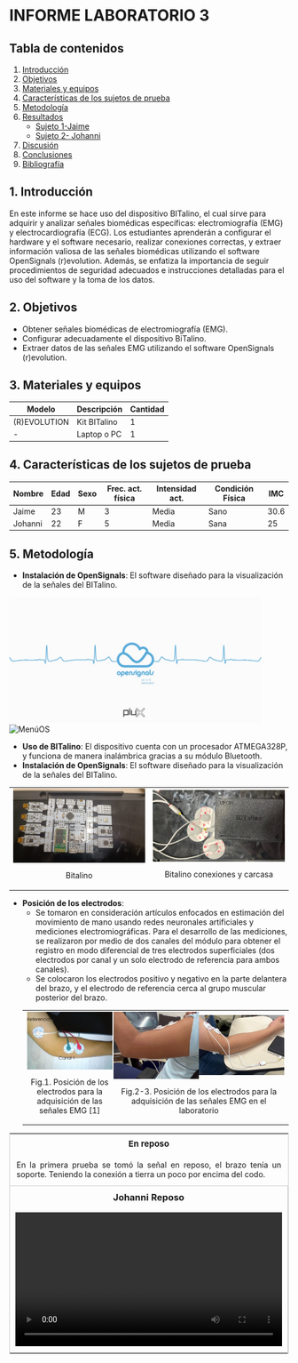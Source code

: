 # INFORME LABORATORIO 3

## Tabla de contenidos

1. [Introducción](#1-introducción)
2. [Objetivos](#2-objetivos)
3. [Materiales y equipos](#3-materiales-y-equipos)
4. [Características de los sujetos de prueba](#4-características-de-los-sujetos-de-prueba)
5. [Metodología](#5-metodología)
6. [Resultados](#6-resultados)
   - [Sujeto 1-Jaime](#sujeto-1-jaime)
   - [Sujeto 2- Johanni](#sujeto-2--johanni)
7. [Discusión](#7-discusión)
8. [Conclusiones](#8-conclusiones)
9. [Bibliografía](#9-bibliografía)

## 1. Introducción

En este informe se hace uso del dispositivo BITalino, el cual sirve para adquirir y analizar señales biomédicas específicas: electromiografía (EMG) y electrocardiografía (ECG). Los estudiantes aprenderán a configurar el hardware y el software necesario, realizar conexiones correctas, y extraer información valiosa de las señales biomédicas utilizando el software OpenSignals (r)evolution. Además, se enfatiza la importancia de seguir procedimientos de seguridad adecuados e instrucciones detalladas para el uso del software y la toma de los datos.

## 2. Objetivos

- Obtener señales biomédicas de electromiografía (EMG).
- Configurar adecuadamente el dispositivo BiTalino.
- Extraer datos de las señales EMG utilizando el software OpenSignals (r)evolution.

## 3. Materiales y equipos

|   Modelo      | Descripción   | Cantidad |
|---------------|---------------|----------|
| (R)EVOLUTION  | Kit BITalino  | 1        |
|       -       | Laptop o PC   | 1        |

## 4. Características de los sujetos de prueba

| Nombre  | Edad | Sexo | Frec. act. física | Intensidad act. | Condición Física | IMC  |
|---------|------|------|-------------------|-----------------|------------------|------|
| Jaime   | 23   | M    | 3                 | Media           | Sano             | 30.6 |
| Johanni | 22   | F    | 5                 | Media           | Sana             | 25   |

## 5. Metodología

- **Instalación de OpenSignals**: El software diseñado para la visualización de la señales del BITalino.

<img src="videos_imagenes/Opensignals.jpeg" alt="Opensignals" style="width:455px;">  <img src="videos_imagenes/MenúOS.jpeg" alt="MenúOS" style="width:430px;">

- **Uso de BITalino**: El dispositivo cuenta con un procesador ATMEGA328P, y funciona de manera inalámbrica gracias a su módulo Bluetooth.
- **Instalación de OpenSignals**: El software diseñado para la visualización de la señales del BITalino.




<table style="width:100%">
  <tr>
    <!-- Columna para la primera imagen -->
    <td style="width:50%">
      <img src="videos_imagenes/bitalino1.jpeg" alt="Bitalino 1" style="width:100%; display:block; margin:auto;">
      <p style="text-align:center;">Bitalino</p>
    </td>
    <!-- Columna para la segunda imagen -->
    <td style="width:50%">
      <img src="videos_imagenes/bitalino2.jpeg" alt="Bitalino 2" style="width:100%; display:block; margin:auto;">
      <p style="text-align:center;">Bitalino conexiones y carcasa</p>
    </td>
  </tr>
</table>

- **Posición de los electrodos**:
  - Se tomaron en consideración artículos enfocados en estimación del movimiento de mano usando redes neuronales artificiales y mediciones electromiográficas. Para el desarrollo de las mediciones, se realizaron por medio de dos canales del módulo para obtener el registro en modo diferencial de tres electrodos superficiales (dos electrodos por canal y un solo electrodo de referencia para ambos canales).
  - Se colocaron los electrodos positivo y negativo en la parte delantera del brazo, y el electrodo de referencia cerca al grupo muscular posterior del brazo.
  <table style="width:100%">
      <tr>
        <td style="width:100%; vertical-align:top;">
          <div style="display:flex; justify-content:space-around; align-items:center;">
            <div style="width:33%; text-align:center;">
              <img src="videos_imagenes/fig.1.jpeg" alt="Figura 1" style="width:100%; display:block; margin:auto;">
              <p>Fig.1. Posición de los electrodos para la adquisición de las señales EMG [1]</p>
            </div>
            <div style="width:66%; text-align:center;">
              <div style="display:flex; justify-content:space-around; width:100%;">
                <img src="videos_imagenes/fig2.jpeg" alt="Figura 2" style="width:50%; display:block; margin:auto;">
                <img src="videos_imagenes/fig3.jpeg" alt="Figura 3" style="width:50%; display:block; margin:auto;">
              </div>
              <p>Fig.2-3. Posición de los electrodos para la adquisición de las señales EMG en el laboratorio</p>
            </div>
          </div>
        </td>
      </tr>
    </table>

<table style="width:100%; border-collapse: collapse; border: 1px solid #ccc;">
  <tr>
    <th colspan="2" style="text-align:center; padding: 8px; font-size: 15px;">En reposo</th>
  </tr>
  <tr>
    <td colspan="2" style="padding: 12px; border-bottom: 1px solid #ccc; text-align: justify;">
      En la primera prueba se tomó la señal en reposo, el brazo tenía un soporte. Teniendo la conexión a tierra un poco por encima del codo.
    </td>
  </tr>
  <tr>
    <td style="width:50%; vertical-align:top; text-align:center; padding: 10px; border-right: 1px solid #ccc;">
      <h3 style="margin-top: 0;">Johanni Reposo</h3>
      <video width="100%" controls>
        <iframe width="10%" height="auto"  src="https://youtu.be/L0g9XQ-Uvy4" type="video/mp4">
      </video>
    </td>
    <td style="width:50%; vertical-align:top; text-align:center; padding: 10px;">
      <h3 style="margin-top: 0;">Jaime Reposo</h3>
      <video width="100%" controls>
        <source src="videos_imagenes/jaimereposo.mp4" type="video/mp4">
        Tu navegador no soporta videos HTML5.
      </video>
    </td>
  </tr>
</table>

<table style="width:100%; border-collapse: collapse; border: 1px solid #ccc;">
  <tr>
    <th colspan="2" style="text-align:center; padding: 8px; font-size: 15px;">En extensión</th>
  </tr>
  <tr>
    <td colspan="2" style="padding: 12px; border-bottom: 1px solid #ccc; text-align: justify;">
      La segunda prueba se realizó haciendo una extensión de codo. El brazo se encontraba suspendido en el aire.
    </td>
  </tr>
  <tr>
    <td style="width:50%; vertical-align:top; text-align:center; padding: 10px; border-right: 1px solid #ccc;">
      <h4 style="margin-top: 0;">Johanni Extensión</h4>
      <video width="100%" controls>
        <source src="videos_imagenes/johanniextension.mp4" type="video/mp4">
        Tu navegador no soporta videos HTML5.
      </video>
    </td>
    <td style="width:50%; vertical-align:top; text-align:center; padding: 10px;">
      <h4 style="margin-top: 0;">Jaime Extensión</h4>
      <video width="100%" controls>
        <source src="videos_imagenes/jaimeextension.mp4" type="video/mp4">
        Tu navegador no soporta videos HTML5.
      </video>
    </td>
  </tr>
</table>

 <table style="width:100%; border-collapse: collapse; border: 1px solid #ccc;">
  <tr>
    <th colspan="2" style="text-align:center; padding: 8px; font-size: 15px;">En flexión</th>
  </tr>
  <tr>
    <td colspan="2" style="padding: 12px; border-bottom: 1px solid #ccc; text-align: justify;">
      En la tercera prueba se tomó la señal haciendo una flexión del bíceps, teniendo la conexión tierra a la altura un poco por encima del codo.
    </td>
  </tr>
  <tr>
    <td style="width:50%; vertical-align:top; text-align:center; padding: 10px; border-right: 1px solid #ccc;">
      <h4 style="margin-top: 0;">Johanni Flexión</h4>
      <video width="100%" controls>
        <source src="videos_imagenes/johanniflexion.mp4" type="video/mp4">
        Tu navegador no soporta videos HTML5.
      </video>
    </td>
    <td style="width:50%; vertical-align:top; text-align:center; padding: 10px;">
      <h4 style="margin-top: 0;">Jaime Flexión</h4>
      <video width="100%" controls>
        <source src="videos_imagenes/jaimeflexion.mp4" type="video/mp4">
        Tu navegador no soporta videos HTML5.
      </video>
    </td>
  </tr>
</table>

<table style="width:100%; border-collapse: collapse; border: 1px solid #ccc;">
  <tr>
    <th colspan="2" style="text-align:center; padding: 8px; font-size: 15px;">En oposición</th>
  </tr>
  <tr>
    <td colspan="2" style="padding: 12px; border-bottom: 1px solid #ccc; text-align: justify;">
      En la cuarta prueba se tomó la señal del brazo haciendo oposición a una fuerza (en este caso, pusimos una oposición aplicando fuerza al brazo del compañero de prueba).
    </td>
  </tr>
  <tr>
    <td style="width:50%; vertical-align:top; text-align:center; padding: 10px; border-right: 1px solid #ccc;">
      <h4 style="margin-top: 0;">Johanni Oposición</h4>
      <video width="100%" controls>
        <source src="videos_imagenes/johanniflexionoppo.mp4" type="video/mp4">
        Tu navegador no soporta videos HTML5.
      </video>
    </td>
    <td style="width:50%; vertical-align:top; text-align:center; padding: 10px;">
      <h4 style="margin-top: 0;">Jaime Oposición</h4>
      <video width="100%" controls>
        <source src="videos_imagenes/jaimeflexionoppo.mp4" type="video/mp4">
        Tu navegador no soporta videos HTML5.
      </video>
    </td>
  </tr>
</table>

## 6. Resultados

En la gráfica de electromiografía (EMG), se optó por centrar el enfoque en el intervalo de tiempo de 6 a 7 segundos. Este ajuste se realizó para ampliar la imagen de la gráfica durante este periodo crítico, permitiendo una visualización detallada y clara de los datos. Este enfoque específico ayuda a analizar con mayor precisión las fluctuaciones y características de la señal EMG, facilitando así una interpretación más precisa de la actividad muscular registrada.

### Sujeto 1-Jaime

- Reposo

<img src="videos_imagenes/ja_reposo2.png" alt="Bitalino 1" style="width:100%; display:block; margin:auto;">
<p style="text-align:center;">

<img src="videos_imagenes/ja_reposo.png" alt="Bitalino 1" style="width:100%; display:block; margin:auto;">
<p style="text-align:center;">

- Extensión

<img src="videos_imagenes/ja_extensión2.png" alt="Bitalino 1" style="width:100%; display:block; margin:auto;">
<p style="text-align:center;">

<img src="videos_imagenes/ja_extensión.png" alt="Bitalino 1" style="width:100%; display:block; margin:auto;">
<p style="text-align:center;">

- Flexión

<img src="videos_imagenes/ja_flexión2.png" alt="Flexión2" style="width:100%; display:block; margin:auto;">
<p style="text-align:center;">

<img src="videos_imagenes/Ja_flexión.png" alt="Flexión" style="width:100%; display:block; margin:auto;">
<p style="text-align:center;">

- Oposición

<img src="videos_imagenes/ja_oposición2.png" alt="Bitalino 1" style="width:100%; display:block; margin:auto;">
<p style="text-align:center;">

<img src="videos_imagenes/ja_oposición.png" alt="Bitalino 1" style="width:100%; display:block; margin:auto;">
<p style="text-align:center;">

### Sujeto 2- Johanni

- Reposo

<img src="videos_imagenes/jo_reposo2.png" alt="Bitalino 1" style="width:100%; display:block; margin:auto;">
<p style="text-align:center;">

<img src="videos_imagenes/jo_reposo.png" alt="Bitalino 1" style="width:100%; display:block; margin:auto;">
<p style="text-align:center;">

- Extensión

<img src="videos_imagenes/jo_extensión2.png" alt="Bitalino 1" style="width:100%; display:block; margin:auto;">
<p style="text-align:center;">

<img src="videos_imagenes/jo_extensión.png" alt="Bitalino 1" style="width:100%; display:block; margin:auto;">
<p style="text-align:center;">

- Flexión

<img src="videos_imagenes/jo_flexión2.png" alt="Bitalino 1" style="width:100%; display:block; margin:auto;">
<p style="text-align:center;">

<img src="videos_imagenes/jo_flexión.png" alt="Bitalino 1" style="width:100%; display:block; margin:auto;">
<p style="text-align:center;">

- Oposición

<img src="videos_imagenes/jo_oposición.png" alt="Bitalino 1" style="width:100%; display:block; margin:auto;">
<p style="text-align:center;">

<img src="videos_imagenes/jo_oposición2.png" alt="Bitalino 1" style="width:100%; display:block; margin:auto;">
<p style="text-align:center;">

## 7. Discusión

- Los valores obtenidos cuando el bíceps está en reposo son dentro del rango de -0.025 mV a 0.005 mV, lo cual es coherente ya que durante el reposo muscular provoca señales eléctricas muy débiles o fluctuaciones cercanas a cero, dado que los músculos no están generando mucha actividad eléctrica. Algo a tomar en cuenta son los factores como, la posición en estado de reposo basal debería ser con la persona acostada; sin embargo, esto se tomaría como una limitación, ya que los sujetos en esta experimentación se encontraban sentados. Además, otro factor son los artefactos electrónicos cercanos a la toma de muestra, lo que conduciría a posibles variaciones y ruido.
- Durante la etapa de extensión del músculo, obtenemos un rango de -0.3 mV a 0.15 mV. Los músculos no están generando una actividad eléctrica significativa, en este punto el músculo sólo se encuentra levantado.
- Los valores obtenidos cuando se está flexionando o se ejerce una oposición al movimiento, son dentro del rango de -0.7 mV a 0.75 mV. Esto se debe a que, durante la contracción muscular, las unidades motoras generan potenciales de acción que son captados por los electrodos, los cuales son generados por la despolarización de todas las fibras musculares internadas por cada axón.
- La amplitud de estas señales de EMG varían de acuerdo a la intensidad de la contracción y la fuerza muscular de los dos usuarios de prueba.
- La frecuencia utilizada para estudiar el músculo del bíceps es desde los 20 a 450 Hz, los cuales se usan típicamente para superficie EMG [2]. Este dato nos ayuda también a eliminar fuentes de ruido no deseadas o limitar la salida del sensor. Tomando en consideración una tasa de muestreo de 1000Hz se cumple la ley de Nyquist y garantizando una buena tasa de.

## 8. Conclusiones

- La correcta configuración del dispositivo BITalino y la instalación adecuada de los electrodos son cruciales para adquirir señales biomédicas claras y precisas. Esto se demostró al obtener registros detallados de la actividad muscular durante diferentes acciones como reposo, extensión, flexión y oposición.
- En reposo los valores muy bajos de mV indican silencio eléctrico, lo cual es esperado durante el reposo muscular, mostrando que los músculos no generan actividad eléctrica significativa en este estado.
- Durante la actividad muscular (Extensión y Flexión) los potenciales de unidad motora durante la extensión y flexión indican una despolarización clara de las fibras musculares. Los rangos de mV obtenidos reflejan la actividad eléctrica asociada con contracciones musculares leves a moderadas.
- A primera vista, no se aprecia diferencia entre las muestras de ambos sujetos debido a su género; además, las señales se encuentran sin procesamiento para eliminar el ruido e interferencias, por lo que no se podría concluir algo al respecto.
- El enfoque en el intervalo de 6 a 7 segundos en la gráfica EMG ilustra la importancia de examinar momentos específicos para una evaluación detallada de la actividad muscular, permitiendo identificar características y fluctuaciones que podrían pasar desapercibidas en análisis más generales.

## 9. Bibliografía

[1] R. Lopez, M. A. López, J. Enrique, and L. Correa, “IMPLEMENTACIÓN EN FPGA DE UN CLASIFICADOR DE MOVIMIENTOS DE LA MANO USANDO SEÑALES EMG,” Udistrital.edu.co, Sep. 2015, doi: <https://revistas.udistrital.edu.co/index.php/REDES/article/view/8178>.
[2] BITalino (r)evolution Lab Guide. (2021, 15 de febrero). BITalino. <https://support.pluxbiosignals.com/wp-content/uploads/2022/04/HomeGuide1_EMG.pdf>
[3] PROCESAMIENTO DE SEÑALES DE ELECTROMIOGRAFÍA SUPERFICIAL PARA LA DETECCIÓN DE MOVIMIENTO DE DOS DEDOS DE LA MANO. (2012). UNIVERSIDAD RICARDO PALMA. <https://repositorio.urp.edu.pe/bitstream/handle/20.500.14138/416/Alva_ca.pdf?sequence=1&amp;isAllowed=y>
